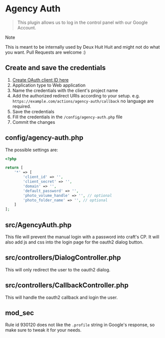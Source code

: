 # Agency Auth

> This plugin allows us to log in the control panel with our Google Account.

> [!NOTE]
> This is meant to be internally used by Deux Huit Huit and might not do what you want.
> Pull Requests are welcome :)

## Create and save the credentials
1. [Create OAuth client ID here](https://console.cloud.google.com/apis/credentials/oauthclient)
2. Application type to Web application
3. Name the credentials with the client's project name
4. Add the authorized redirect URIs according to your setup. e.g. `https://example.com/actions/agency-auth/callback` no language are required.
5. Save the credentials
6. Fill the credentials in the `/config/agency-auth.php` file
7. Commit the changes

## config/agency-auth.php

The possible settings are:

```php
<?php

return [
    '*' => [
        'client_id' => '',
        'client_secret' => '',
        'domain' => '',
        'default_password' => '',
        'photo_volume_handle' => '', // optional
        'photo_folder_name' => '', // optional
    ]
];
```

## src/AgencyAuth.php
This file will prevent the manual login with a password into craft's CP. It will also add js and css into the login page for the oauth2 dialog button.

## src/controllers/DialogController.php
This will only redirect the user to the oauth2 dialog.

## src/controllers/CallbackController.php
This will handle the oauth2 callback and login the user.

## mod_sec
Rule id 930120 does not like the `.profile` string in Google's response, so make sure
to tweak it for your needs.
